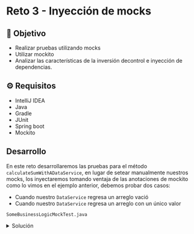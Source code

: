 # Reto 3 - Inyección de mocks

## :dart: Objetivo

- Realizar pruebas utilizando mocks
- Utilizar mockito
- Analizar las características de la inversión decontrol e inyección de dependencias.

## ⚙ Requisitos

- IntelliJ IDEA
- Java
- Gradle
- JUnit
- Spring boot
- Mockito

## Desarrollo

En este reto desarrollaremos las pruebas para el método `calculateSumWithADataService`, en lugar de setear manualmente
nuestros mocks, los inyectaremos tomando ventaja de las anotaciones de mockito como lo vimos en el ejemplo anterior,
debemos probar dos casos:

- Cuando nuestro `DataService` regresa un arreglo vació
- Cuando nuestro `DataService` regresa un arreglo con un único valor

`SomeBusinessLogicMockTest.java`
<details>
  <summary>Solución</summary>

1. En este ejercicio inyectamos los mocks utilizando las anotaciones de mockito.

```java
package com.example.demo.business;

import com.example.demo.data.SomeDataService;
import org.junit.jupiter.api.Test;
import org.junit.jupiter.api.extension.ExtendWith;
import org.mockito.InjectMocks;
import org.mockito.Mock;
import org.mockito.junit.MockitoJUnitRunner;
import org.mockito.junit.jupiter.MockitoExtension;

import static org.junit.jupiter.api.Assertions.assertEquals;
import static org.mockito.Mockito.mock;
import static org.mockito.Mockito.when;


@ExtendWith(MockitoExtension.class)
class SomeBusinessLogicMockTest {

    @InjectMocks
    SomeBusinessLogic business;

    @Mock
    SomeDataService dataServiceMock;

    @Test
    public void calculateSumUsingDataService_basic() {
        when(dataServiceMock.retrieveAllData()).thenReturn(new int[]{1, 2, 3});
        assertEquals(6, business.calculateSumWithADataService());
    }

    @Test
    public void calculateSumUsingDataService_empty() {
        when(dataServiceMock.retrieveAllData()).thenReturn(new int[]{});
        assertEquals(0, business.calculateSumWithADataService());
    }

    @Test
    public void calculateSumUsingDataService_oneValue() {
        when(dataServiceMock.retrieveAllData()).thenReturn(new int[]{5});
        assertEquals(5, business.calculateSumWithADataService());
    }
}

```

</details>


